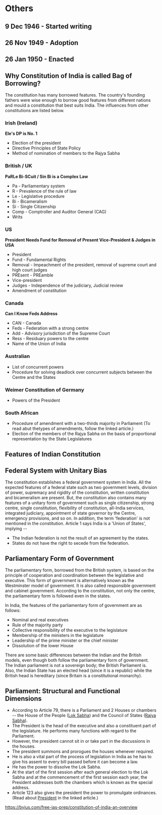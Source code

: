 # Others

## 9 Dec 1946 - Started writing

## 26 Nov 1949 - Adoption

## 26 Jan 1950 - Enacted

## Why Constitution of India is called Bag of Borrowing?

The constitution has many borrowed features. The country's founding fathers were wise enough to borrow good features from different nations and mould a constitution that best suits India. The influences from other constitutions are listed below.

### Irish (Ireland)

**Ele's DP is No. 1**

- Election of the president
- Directive Principles of State Policy
- Method of nomination of members to the Rajya Sabha

### British / UK

**PaRLe Bi-SCuit / Sin Bi is a Complex Law**

- Pa - Parliamentary system
- R - Prevalence of the rule of law
- Le - Legislative procedure
- Bi - Bicameralism
- Si - Single Citizenship
- Comp - Comptroller and Auditor General (CAG)
- Writs

### US

**President Needs Fund for Removal of Present Vice-President & Judges in USA**

- President
- Fund - Fundamental Rights
- Removal - Impeachment of the president, removal of supreme court and high court judges
- PREsent - PREamble
- Vice-president
- Judges - Independence of the judiciary, Judicial review
- Amendment of constitution

### Canada

**Can I Know Feds Address**

- CAN - Canada
- Feds - Federation with a strong centre
- Add - Advisory jurisdiction of the Supreme Court
- Ress - Residuary powers to the centre
- Name of the Union of India

### Australian

- List of concurrent powers
- Procedure for solving deadlock over concurrent subjects between the Centre and the States

### Weimer Constitution of Germany

- Powers of the President

### South African

- Procedure of amendment with a two-thirds majority in Parliament (To read abut thetypes of amendments, follow the linked article.)
- Election of the members of the Rajya Sabha on the basis of proportional representation by the State Legislatures

## Features of Indian Constitution

## Federal System with Unitary Bias

The constitution establishes a federal government system in India. All the expected features of a federal state such as two government levels, division of power, supremacy and rigidity of the constitution, written constitution and bicameralism are present. But, the constitution also contains many features of a unitary form of government such as single citizenship, strong centre, single constitution, flexibility of constitution, all-India services, integrated judiciary, appointment of state governor by the Centre, emergency provisions, and so on. In addition, the term 'federation' is not mentioned in the constitution. Article 1 says India is a 'Union of States', implying --

- The Indian federation is not the result of an agreement by the states.
- States do not have the right to secede from the federation.

## Parliamentary Form of Government

The parliamentary form, borrowed from the British system, is based on the principle of cooperation and coordination between the legislative and executive. This form of government is alternatively known as the Westminster model of government. It is also called responsible government and cabinet government. According to the constitution, not only the centre, the parliamentary form is followed even in the states.

In India, the features of the parliamentary form of government are as follows:

- Nominal and real executives
- Rule of the majority party
- Collective responsibility of the executive to the legislature
- Membership of the ministers in the legislature
- Leadership of the prime minister or the chief minister
- Dissolution of the lower House

There are some basic differences between the Indian and the British models, even though both follow the parliamentary form of government. The Indian parliament is not a sovereign body; the British Parliament is. Also, the Indian State has an elected head (since it is a republic) while the British head is hereditary (since Britain is a constitutional monarchy).

## Parliament: Structural and Functional Dimensions

- According to Article 79, there is a Parliament and 2 Houses or chambers -- the House of the People ([Lok Sabha](https://byjus.com/free-ias-prep/the-lok-sabha/)) and the Council of States ([Rajya Sabha](https://byjus.com/free-ias-prep/the-rajya-sabha/)).
- The President is the head of the executive and also a constituent part of the legislature. He performs many functions with regard to the Parliament.
- However, the president cannot sit in or take part in the discussions in the houses.
- The president summons and prorogues the houses whenever required.
- He is also a vital part of the process of legislation in India as he has to give his assent to every bill passed before it can become a law.
- He has the power to dissolve the Lok Sabha.
- At the start of the first session after each general election to the Lok Sabha and at the commencement of the first session each year, the President addresses both the chambers which is known as the special address.
- Article 123 also gives the president the power to promulgate ordinances. (Read about [President](https://byjus.com/free-ias-prep/president/) in the linked article.)

<https://byjus.com/free-ias-prep/constitution-of-india-an-overview>
